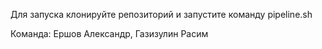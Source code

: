 Для запуска клонируйте репозиторий и запустите команду pipeline.sh

Команда: Ершов Александр, Газизулин Расим

